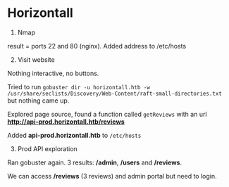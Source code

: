 # Horizontall

1. Nmap

result = ports 22 and 80 (nginx).
Added address to /etc/hosts


2. Visit website

Nothing interactive, no buttons.

Tried to run
`gobuster dir -u horizontall.htb -w /usr/share/seclists/Discovery/Web-Content/raft-small-directories.txt` but nothing came up.

Explored page source, found a function called `getReviews` with an url **http://api-prod.horizontall.htb/reviews**

Added **api-prod.horizontall.htb** to `/etc/hosts`

3. Prod API exploration

Ran gobuster again. 3 results: **/admin**, **/users** and **/reviews**.

We can access **/reviews** (3 reviews) and admin portal but need to login.
